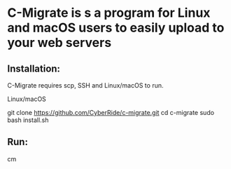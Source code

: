 # C-Migrate is s a program for Linux and macOS users to easily upload to your web servers 

## Installation:
C-Migrate requires scp, SSH and Linux/macOS to run.

Linux/macOS

git clone https://github.com/CyberRide/c-migrate.git
cd c-migrate
sudo bash install.sh

## Run:
cm
